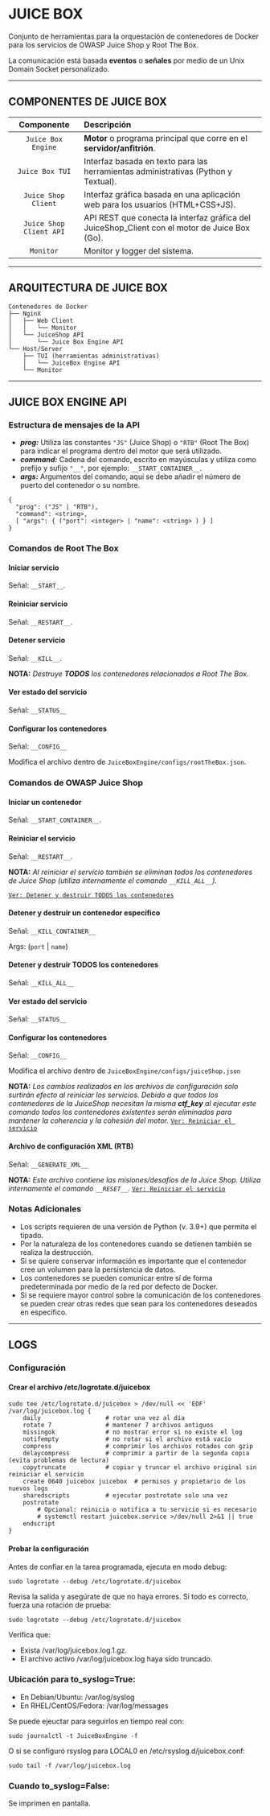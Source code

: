# JUICE BOX

Conjunto de herramientas para la orquestación de contenedores de Docker para los servicios de OWASP Juice Shop y Root The Box.

La comunicación está basada **eventos** o **señales** por medio de un Unix Domain Socket personalizado.

---

## COMPONENTES DE JUICE BOX

|       Componente        | Descripción                                                                                   |
| :---------------------: | :-------------------------------------------------------------------------------------------- |
|   `Juice Box Engine`    | **Motor** o programa principal que corre en el **servidor/anfitrión**.                        |
|     `Juice Box TUI`     | Interfaz basada en texto para las herramientas administrativas (Python y Textual).            |
|   `Juice Shop Client`   | Interfaz gráfica basada en una aplicación web para los usuarios (HTML+CSS+JS).                |
| `Juice Shop Client API` | API REST que conecta la interfaz gráfica del JuiceShop_Client con el motor de Juice Box (Go). |
|        `Monitor`        | Monitor y logger del sistema.                                                                 |

---

## ARQUITECTURA DE JUICE BOX

```
Contenedores de Docker
├── NginX
│   ├── Web Client
│   │   └── Monitor
│   └── JuiceShop API
│       └── Juice Box Engine API
└── Host/Server
    ├── TUI (herramientas administrativas)
    │   └── JuiceBox Engine API
    └── Monitor
```

---

## JUICE BOX ENGINE API

### Estructura de mensajes de la API
- ***prog:*** Utiliza las constantes `"JS"` (Juice Shop) o `"RTB"` (Root The Box) para indicar el programa dentro del motor que será utilizado.
- ***command:*** Cadena del comando, escrito en mayúsculas y utiliza como prefijo y sufijo `"__"`, por ejemplo: `__START_CONTAINER__`.
- ***args:*** Argumentos del comando, aquí se debe añadir el número de puerto del contenedor o su nombre.
```
{
  "prog": ("JS" | "RTB"),
  "command": <string>,
  [ "args": { ("port": <integer> | "name": <string> ) } ]
}
```

### Comandos de Root The Box

#### Iniciar servicio
Señal: `__START__`.

#### Reiniciar servicio
Señal: `__RESTART__`.

#### Detener servicio
Señal: `__KILL__`.

**NOTA:** *Destruye **TODOS** los contenedores relacionados a Root The Box.*

#### Ver estado del servicio
Señal: `__STATUS__`

#### Configurar los contenedores
Señal: `__CONFIG__`

Modifica el archivo dentro de `JuiceBoxEngine/configs/rootTheBox.json`.

### Comandos de OWASP Juice Shop

#### Iniciar un contenedor
Señal: `__START_CONTAINER__`.

#### Reiniciar el servicio

Señal: `__RESTART__`.

**NOTA:** *Al reiniciar el servicio también se eliminan todos los contenedores de Juice Shop (utiliza internamente el comando `__KILL_ALL__`).*

[`Ver: Detener y destruir TODOS los contenedores`](#detener-y-destruir-todos-los-contenedores)

#### Detener y destruir un contenedor específico
Señal:  `__KILL_CONTAINER__`

Args: (`port` | `name`)

#### Detener y destruir **TODOS** los contenedores
Señal: `__KILL_ALL__`

#### Ver estado del servicio
Señal: `__STATUS__`

#### Configurar los contenedores
Señal: `__CONFIG__`

Modifica el archivo dentro de `JuiceBoxEngine/configs/juiceShop.json`

**NOTA:** *Los cambios realizados en los archivos de configuración solo surtirán efecto al reiniciar los servicios. Debido a que todos los contenedores de la JuiceShop necesitan la misma **ctf_key** al ejecutar este comando todos los contenedores existentes serán eliminados para mantener la coherencia y la cohesión del motor.* [`Ver: Reiniciar el servicio`](#reiniciar-el-servicio)

#### Archivo de configuración XML (RTB)
Señal: `__GENERATE_XML__`

**NOTA:** *Este archivo contiene las misiones/desafíos de la Juice Shop. Utiliza internamente el comando `__RESET__`.* [`Ver: Reiniciar el servicio`](#reiniciar-el-servicio)

### Notas Adicionales
- Los scripts requieren de una versión de Python (v. 3.9+) que permita el tipado.
- Por la naturaleza de los contenedores cuando se detienen también se realiza la destrucción.
- Si se quiere conservar información es importante que el contenedor cree un volumen para la persistencia de datos.
- Los contenedores se pueden comunicar entre sí de forma predeterminada por medio de la red por defecto de Docker.
- Si se requiere mayor control sobre la comunicación de los contenedores se pueden crear otras redes que sean para los contenedores deseados en específico.

---

## LOGS

### Configuración
#### Crear el archivo /etc/logrotate.d/juicebox
```
sudo tee /etc/logrotate.d/juicebox > /dev/null << 'EOF'
/var/log/juicebox.log {
    daily                  # rotar una vez al día
    rotate 7               # mantener 7 archivos antiguos
    missingok              # no mostrar error si no existe el log
    notifempty             # no rotar si el archivo está vacío
    compress               # comprimir los archivos rotados con gzip
    delaycompress          # comprimir a partir de la segunda copia (evita problemas de lectura)
    copytruncate           # copiar y truncar el archivo original sin reiniciar el servicio
    create 0640 juicebox juicebox  # permisos y propietario de los nuevos logs
    sharedscripts          # ejecutar postrotate solo una vez
    postrotate
        # Opcional: reinicia o notifica a tu servicio si es necesario
        # systemctl restart juicebox.service >/dev/null 2>&1 || true
    endscript
}
```

#### Probar la configuración
Antes de confiar en la tarea programada, ejecuta en modo debug:
```
sudo logrotate --debug /etc/logrotate.d/juicebox
```
Revisa la salida y asegúrate de que no haya errores. Si todo es correcto, fuerza una rotación de prueba:
```
sudo logrotate --debug /etc/logrotate.d/juicebox
```
Verifica que:
- Exista /var/log/juicebox.log.1.gz.
- El archivo activo /var/log/juicebox.log haya sido truncado.

### Ubicación para to_syslog=True:
- En Debian/Ubuntu: /var/log/syslog
- En RHEL/CentOS/Fedora: /var/log/messages

Se puede ejeuctar para seguirlos en tiempo real con:
```
sudo journalctl -t JuiceBoxEngine -f
```

O si se configuró rsyslog para LOCAL0 en /etc/rsyslog.d/juicebox.conf:
```
sudo tail -f /var/log/juicebox.log
```

### Cuando to_syslog=False:
Se imprimen en pantalla.